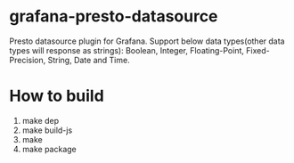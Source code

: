 # grafana-presto-datasource
Presto datasource plugin for Grafana. Support below data types(other data types will response as strings): Boolean, Integer, Floating-Point, Fixed-Precision, String, Date and Time.


# How to build
1. make dep
2. make build-js
3. make
4. make package